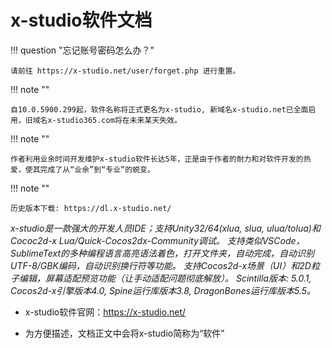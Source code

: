 # x-studio软件文档

!!! question "忘记账号密码怎么办？"

    请前往 https://x-studio.net/user/forget.php 进行重置。

!!! note ""

    自10.0.5900.299起，软件名称将正式更名为x-studio, 新域名x-studio.net已全面启用，旧域名x-studio365.com将在未来某天失效。
    
!!! note ""

    作者利用业余时间开发维护x-studio软件长达5年，正是由于作者的耐力和对软件开发的热爱，使其完成了从“业余”到“专业”的蜕变。

!!! note ""

    历史版本下载: https://dl.x-studio.net/

*x-studio是一款强大的开发人员IDE；支持Unity32/64(xlua, slua, ulua/tolua)和Cococ2d-x Lua/Quick-Cocos2dx-Community调试。
支持类似VSCode，SublimeText的多种编程语言高亮语法着色，打开文件夹，自动完成，自动识别UTF-8/GBK编码，自动识别换行符等功能。
支持Cocos2d-x场景（UI）和2D粒子编辑，屏幕适配预览功能（让手动适配问题彻底解放）。
Scintilla版本: 5.0.1, Cocos2d-x引擎版本4.0, Spine运行库版本3.8, DragonBones运行库版本5.5。*

* x-studio软件官网：https://x-studio.net/

* 为方便描述，文档正文中会将x-studio简称为“软件”
